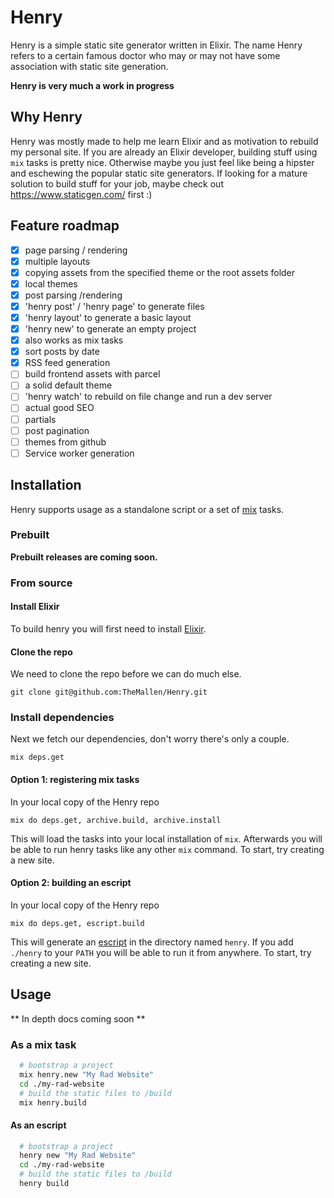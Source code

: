 # Henry

Henry is a simple static site generator written in Elixir. The name Henry refers to a certain famous doctor who may or may not have some association with static site generation.

**Henry is very much a work in progress**

## Why Henry

Henry was mostly made to help me learn Elixir and as motivation to rebuild my personal site. If you are already an Elixir developer, building stuff using `mix` tasks is pretty nice. Otherwise maybe you just feel like being a hipster and eschewing the popular static site generators. If looking for a mature solution to build stuff for your job, maybe check out https://www.staticgen.com/ first :)

## Feature roadmap

- [x] page parsing / rendering
- [x] multiple layouts
- [x] copying assets from the specified theme or the root assets folder
- [x] local themes
- [x] post parsing /rendering
- [x] 'henry post' / 'henry page' to generate files
- [x] 'henry layout' to generate a basic layout
- [x] 'henry new' to generate an empty project
- [x] also works as mix tasks
- [x] sort posts by date
- [x] RSS feed generation
- [ ] build frontend assets with parcel
- [ ] a solid default theme
- [ ] 'henry watch' to rebuild on file change and run a dev server
- [ ] actual good SEO
- [ ] partials
- [ ] post pagination
- [ ] themes from github
- [ ] Service worker generation

## Installation

Henry supports usage as a standalone script or a set of [mix](https://elixir-lang.org/getting-started/mix-otp/introduction-to-mix.html) tasks.

### Prebuilt
**Prebuilt releases are coming soon.**

### From source

#### Install Elixir
To build henry you will first need to install [Elixir](https://elixir-lang.org/install.html).

#### Clone the repo
We need to clone the repo before we can do much else.

```
git clone git@github.com:TheMallen/Henry.git
```

### Install dependencies
Next we fetch our dependencies, don't worry there's only a couple.

```
mix deps.get
```

#### Option 1: registering mix tasks
In your local copy of the Henry repo

```
mix do deps.get, archive.build, archive.install
```

This will load the tasks into your local installation of `mix`. Afterwards you will be able to run henry tasks like any other `mix` command. To start, try creating a new site.

#### Option 2: building an escript
In your local copy of the Henry repo

```
mix do deps.get, escript.build
```

This will generate an [escript](https://elixirschool.com/en/lessons/advanced/escripts/) in the directory named `henry`. If you add `./henry` to your `PATH` you will be able to run it from anywhere. To start, try creating a new site.

## Usage

** In depth docs coming soon **

### As a mix task
```bash
  # bootstrap a project
  mix henry.new "My Rad Website"
  cd ./my-rad-website
  # build the static files to /build
  mix henry.build
```

#### As an escript
```bash
  # bootstrap a project
  henry new "My Rad Website"
  cd ./my-rad-website
  # build the static files to /build
  henry build
```
